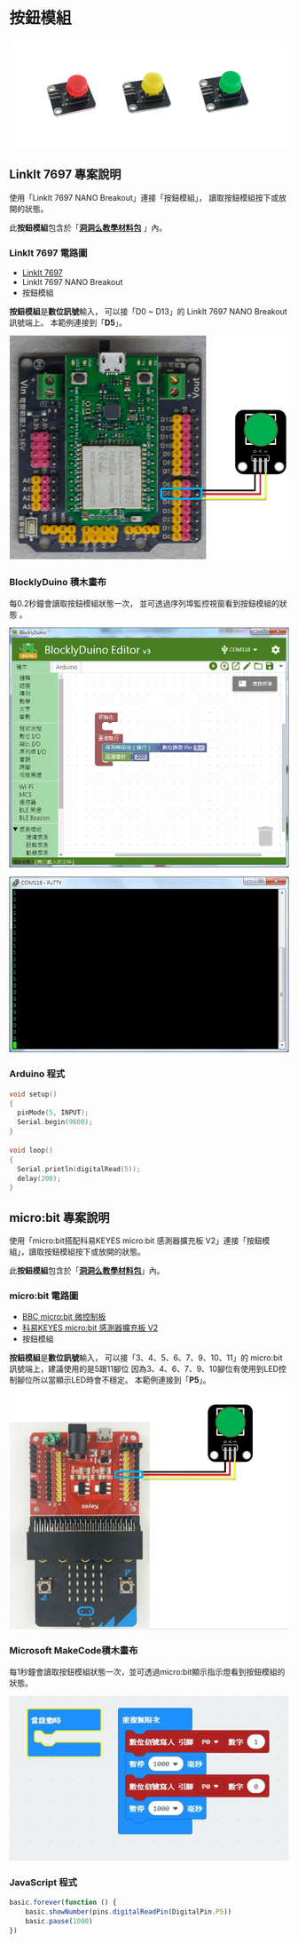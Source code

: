 # 按鈕模組

![](../../.gitbook/assets/linkit7697_button_00.png)

## LinkIt 7697 專案說明

使用「LinkIt 7697 NANO Breakout」連接「按鈕模組」， 讀取按鈕模組按下或放開的狀態。

此**按鈕模組**包含於「[**洞洞么教學材料包**](https://www.robotkingdom.com.tw/product/rk-education-kit-001/) 」內。

### LinkIt 7697 電路圖

* [LinkIt 7697](https://www.robotkingdom.com.tw/product/linkit-7697/)
* LinkIt 7697 NANO Breakout
* 按鈕模組

**按鈕模組**是**數位訊號**輸入， 可以接「D0 ~ D13」的 LinkIt 7697 NANO Breakout訊號端上。 本範例連接到「**D5**」。

![](../../.gitbook/assets/linkit7697_button_01.png)

### BlocklyDuino 積木畫布

每0.2秒鐘會讀取按鈕模組狀態一次， 並可透過序列埠監控視窗看到按鈕模組的狀態 。

![](../../.gitbook/assets/linkit7697_button_02.png)

![](../../.gitbook/assets/linkit7697_button_03.png)

### Arduino 程式

```c
void setup()
{
  pinMode(5, INPUT);
  Serial.begin(9600);
}

void loop()
{
  Serial.println(digitalRead(5));
  delay(200);
}
```

## micro:bit 專案說明

使用「micro:bit搭配科易KEYES micro:bit 感測器擴充板 V2」連接「按鈕模組」，讀取按鈕模組按下或放開的狀態。

此**按鈕模組**包含於「[**洞洞么教學材料包**](https://www.robotkingdom.com.tw/product/rk-education-kit-001/)」內。

### micro:bit 電路圖

* [BBC micro:bit 微控制板
  ](https://www.robotkingdom.com.tw/product/bbc-microbit-1/)
* [科易KEYES micro:bit 感測器擴充板 V2
  ](https://www.robotkingdom.com.tw/product/keyes-microbit-sensor-breakout-v2/)
* 按鈕模組

**按鈕模組**是**數位訊號**輸入， 可以接「3、4、5、6、7、9、10、11」的 micro:bit訊號端上，建議使用的是5跟11腳位 因為3、4、6、7、9、10腳位有使用到LED控制腳位所以當顯示LED時會不穩定。 本範例連接到「**P5**」。

![](../../.gitbook/assets/01%20%2810%29.JPG)

### Microsoft MakeCode積木畫布

每1秒鐘會讀取按鈕模組狀態一次，並可透過micro:bit顯示指示燈看到按鈕模組的狀態。

![](../../.gitbook/assets/02%20%281%29.JPG)

### JavaScript 程式

```javascript
basic.forever(function () {
    basic.showNumber(pins.digitalReadPin(DigitalPin.P5))
    basic.pause(1000)
})
```

